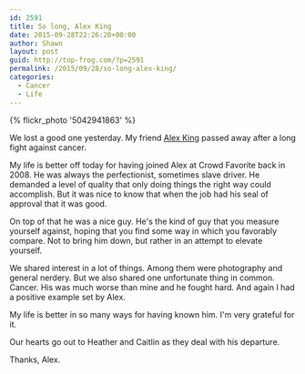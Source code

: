 ```yaml
---
id: 2591
title: So long, Alex King
date: 2015-09-28T22:26:20+00:00
author: Shawn
layout: post
guid: http://top-frog.com/?p=2591
permalink: /2015/09/28/so-long-alex-king/
categories:
  - Cancer
  - Life
---
```


{% flickr_photo '5042941863' %} 

We lost a good one yesterday. My friend [Alex King](http://alexking.org) passed away after a long fight against cancer.

My life is better off today for having joined Alex at Crowd Favorite back in 2008. He was always the perfectionist, sometimes slave driver. He demanded a level of quality that only doing things the right way could accomplish. But it was nice to know that when the job had his seal of approval that it was good.

On top of that he was a nice guy. He's the kind of guy that you measure yourself against, hoping that you find some way in which you favorably compare. Not to bring him down, but rather in an attempt to elevate yourself.

We shared interest in a lot of things. Among them were photography and general nerdery. But we also shared one unfortunate thing in common. Cancer. His was much worse than mine and he fought hard. And again I had a positive example set by Alex.

My life is better in so many ways for having known him. I'm very grateful for it.

Our hearts go out to Heather and Caitlin as they deal with his departure.

Thanks, Alex.